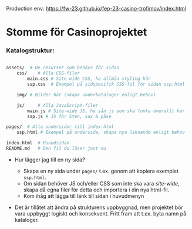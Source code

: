 Production env: https://fw-23.github.io/fep-23-casino-trofimov/index.html

# Stomme för Casinoprojektet

### Katalogstruktur:

```sh

assets/  # De resurser som behövs för sidan
    css/    # Alla CSS-filer 
        main.css # Site-wide CSS, ha allmän styling här
        ssp.css  # Exempel på sidspecifik CSS-fil för sidan ssp.html 

    img/ # Bilder här (skapa underkataloger enligt behov)

    js/     # Alla JavaScript-filer
        main.js # Site-wide JS, ha sån js som ska funka överallt här
        ssp.js # JS för Sten, sax & påse

pages/  # Alla undersidor till index.html 
    ssp.html # Exempel på undersida, skapa nya liknande enligt behov

index.html  # Huvudsidan
README.md   # Den fil du läser just nu

```
- Hur lägger jag till en ny sida?
    - Skapa en ny sida under `pages/` t.ex. genom att kopiera exemplet `ssp.html`.
    - Om sidan behöver JS och/eller CSS som inte ska vara _site-wide_, skapa då egna filer för detta och importera i din nya html-fil.
    - Kom ihåg att lägga till länk till sidan i huvudmenyn

- Det är tillåtet att ändra på strukturens uppbyggnad,  men projektet bör vara uppbyggt logiskt och konsekvent. Fritt fram att t.ex. byta namn på kataloger.
